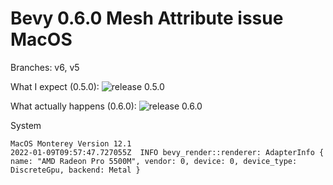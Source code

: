 # Bevy 0.6.0 Mesh Attribute issue MacOS

Branches: v6, v5

What I expect (0.5.0):
![release 0.5.0](https://i.imgur.com/ueLmRkZ.png)

What actually happens (0.6.0):
![release 0.6.0](https://i.imgur.com/0hwoeTV.png)

System
```
MacOS Monterey Version 12.1
2022-01-09T09:57:47.727055Z  INFO bevy_render::renderer: AdapterInfo { name: "AMD Radeon Pro 5500M", vendor: 0, device: 0, device_type: DiscreteGpu, backend: Metal }
```

